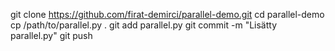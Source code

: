 git clone https://github.com/firat-demirci/parallel-demo.git
cd parallel-demo
cp /path/to/parallel.py .
git add parallel.py
git commit -m "Lisätty parallel.py"
git push
